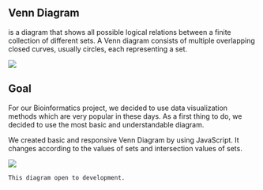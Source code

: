 ## Venn Diagram
 is a diagram that shows all possible logical relations between a finite collection of different sets. A Venn diagram consists of multiple overlapping closed curves, usually circles, each representing a set. 

![](http://mathworld.wolfram.com/images/eps-gif/VennDiagram_900.gif)

## Goal
For our Bioinformatics project, we decided to use data visualization methods which are very popular in these days. As a first thing to do, we decided to use the most basic and understandable diagram.

We created basic and responsive Venn Diagram by using JavaScript. It changes according to the values of sets and intersection values of sets.

![](https://i.imgur.com/IxqVErE.png)

`This diagram open to development.`

